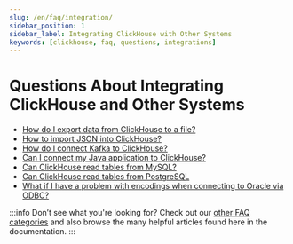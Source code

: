 ```yaml
---
slug: /en/faq/integration/
sidebar_position: 1
sidebar_label: Integrating ClickHouse with Other Systems
keywords: [clickhouse, faq, questions, integrations]
---
```


# Questions About Integrating ClickHouse and Other Systems

-   [How do I export data from ClickHouse to a file?](../../faq/integration/file-export.md)
-   [How to import JSON into ClickHouse?](../../guides/developer/working-with-json/json-intro.md)
-   [How do I connect Kafka to ClickHouse?](../../integrations/data-ingestion/kafka/kakfa-intro.md)
-   [Can I connect my Java application to ClickHouse?](../../integrations/language-clients/jdbc/jdbc-with-clickhouse.md)
-   [Can ClickHouse read tables from MySQL?](../../integrations/migration/mysql/mysql-with-clickhouse.md)
-   [Can ClickHouse read tables from PostgreSQL](../../integrations/migration/postgresql/postgres-with-clickhouse.md)
-   [What if I have a problem with encodings when connecting to Oracle via ODBC?](../../faq/integration/oracle-odbc.md)

:::info Don’t see what you're looking for?
Check out our [other FAQ categories](../../faq/) and also browse the many helpful articles found here in the documentation.
:::

